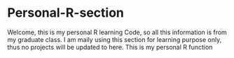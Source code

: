 Personal-R-section
==================
Welcome, this is my personal R learning Code, so all this information is from my graduate class.
I am maily using this section for learning purpose only, thus no projects will be updated to here.
This is my personal R function
